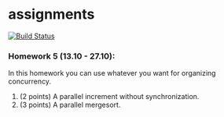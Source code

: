 # assignments
[![Build Status](https://travis-ci.org/SergeevED/assignments.svg?branch=hw05)](https://travis-ci.org/SergeevED/assignments)

### Homework 5 (13.10 - 27.10):
In this homework you can use whatever you want for organizing concurrency.

1. (2 points) A parallel increment without synchronization.
2. (3 points) A parallel mergesort.
